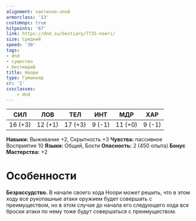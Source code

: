 ```yaml
---
alignment: хаотично-злой
armorclass: '13'
customnpc: true
hitpoints: '67'
link: https://dnd.su/bestiary/7735-noori/
size: Средний
speed: '30'
tags:
- dnd
- существо
- бестиарий
title: Ноори
type: Гуманоид
cr: '2'
cssclasses:
    - dnd
---
```



| СИЛ | ЛОВ | ТЕЛ | ИНТ | МДР | ХАР |
|---|---|---|---|---|---|
| 16 (+3) | 12 (+1) | 17 (+3) | 9 (-1) | 11 (+0) | 9 (-1) |
**Навыки:** Выживание +2, Скрытность +3
**Чувства:** пассивное Восприятие 10
**Языки:** Общий, Бохти
**Опасность:** 2 (450 опыта)
**Бонус Мастерства:** +2


# Особенности
**Безрассудство.** В начале своего хода Ноори может решить, что в этом ходу все рукопашные атаки оружием будет совершать с преимуществом, но в этом случае до начала его следующего хода все броски атаки по нему тоже будут совершаться с преимуществом.
